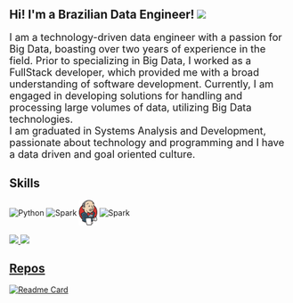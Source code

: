 ## Hi! I'm a Brazilian Data Engineer! <img height="22" src="https://www.countryflags.com/wp-content/uploads/brazil-flag-png-large.png"/>

<font size="+1">I am a technology-driven data engineer with a passion for Big Data, boasting over two years of experience in the field. Prior to specializing in Big Data, I worked as a FullStack developer, which provided me with a broad understanding of software development. Currently, I am engaged in developing solutions for handling and processing large volumes of data, utilizing Big Data technologies.</font><br>
<font size="+1">I am graduated in Systems Analysis and Development, passionate about technology and programming and I have a data driven and goal oriented culture.</font>
<br>

## Skills
<div style="display: inline_block">
  <img align="center" alt="Python" height="50" src="https://cdn.jsdelivr.net/gh/devicons/devicon/icons/python/python-original-wordmark.svg">
  <img align="center" alt="Spark" height="45" src="https://upload.wikimedia.org/wikipedia/commons/thumb/f/f3/Apache_Spark_logo.svg/1200px-Apache_Spark_logo.svg.png">
  <img align="center" alt="Jenkis" height="45" src="attachment/jenkis.png">
  <img align="center" alt="Spark" height="45" src="https://logospng.org/download/java/logo-java-4096.png">
</div>
<br>

<div align="left">
  <a href="https://github.com/yurigregorio">
  <img height="180em" src="https://github-readme-stats.vercel.app/api?username=yurigregorio&show_icons=true&theme=tokyonight&include_all_commits=true&count_private=true"/>
  <img height="180em" src="https://github-readme-stats.vercel.app/api/top-langs/?username=yurigregorio&layout=compact&langs_count=7&theme=tokyonight"/>
</div>

## Repos

[![Readme Card](https://github-readme-stats.vercel.app/api/pin/?username=yurigregorio&repo=AlphaDev-BackEnd)](https://github.com/yurigregorio/AlphaDev)

